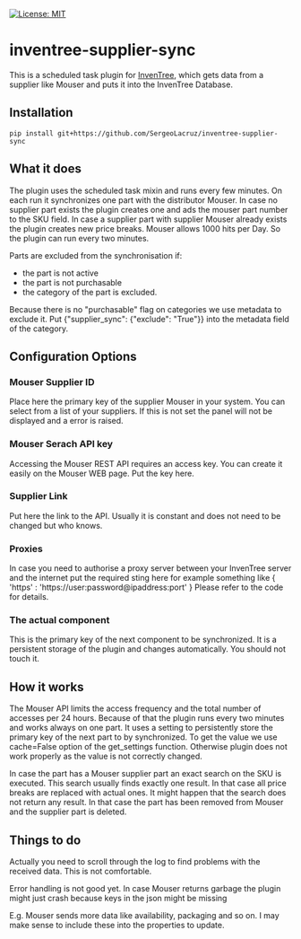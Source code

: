 [![License: MIT](https://img.shields.io/badge/License-MIT-yellow.svg)](https://opensource.org/licenses/MIT)

# inventree-supplier-sync

This is a scheduled task plugin for [InvenTree](https://inventree.org), which gets data from a
supplier like Mouser and puts it into the InvenTree Database. 

## Installation

```
pip install git+https://github.com/SergeoLacruz/inventree-supplier-sync
```

## What it does
The plugin uses the scheduled task mixin and runs every few minutes. On each run it
synchronizes one part with the distributor Mouser. In case no supplier part exists
the plugin creates one and ads the mouser part number to the SKU field. In case a 
supplier part with supplier Mouser already exists the plugin creates new price breaks. 
Mouser allows 1000 hits per Day. So the plugin can run every two minutes. 

Parts are excluded from the synchronisation if:

- the part is not active
- the part is not purchasable
- the category of the part is excluded. 

Because there is no "purchasable" flag on categories we use metadata to exclude it. 
Put {"supplier_sync": {"exclude": "True"}} into the metadata field of the category. 

## Configuration Options

### Mouser Supplier ID
Place here the primary key of the supplier Mouser in your system. You can select from a list of
your suppliers. If this is not set the panel will not be displayed and a error is raised.

### Mouser Serach API key
Accessing the Mouser REST API requires an access key. You can create it easily on the Mouser 
WEB page. Put the key here.

### Supplier Link
Put here the link to the API. Usually it is constant and does not need to be changed but who knows. 

### Proxies
In case you need to authorise a proxy server between your InvenTree server and the internet
put the required sting here for example something like { 'https' : 'https://user:password@ipaddress:port' }
Please refer to the code for details.

### The actual component
This is the primary key of the next component to be synchronized. It is a persistent storage 
of the plugin and changes automatically. You should not touch it.

## How it works
The Mouser API limits the access frequency and the total number of accesses per 24 hours. 
Because of that the plugin runs every two minutes and works always on one part. It uses
a setting to persistently store the primary key of the next part to by synchronized. To 
get the value we use cache=False option of the get_settings function. Otherwise plugin 
does not work properly as the value is not correctly changed.

In case the part has a Mouser supplier part an exact search on the SKU is executed. This search 
usually finds exactly one result. In that case all price breaks are replaced with actual ones. 
It might happen that the search does not return any result. In that case the part has been
removed from Mouser and the supplier part is deleted. 

## Things to do
Actually you need to scroll through the log to find problems with the received data. This
is not comfortable. 

Error handling is not good yet. In case Mouser returns garbage the plugin might just crash 
because keys in the json might be missing

E.g. Mouser sends more data like availability, packaging and so on. I may make sense to 
include these into the properties to update.
